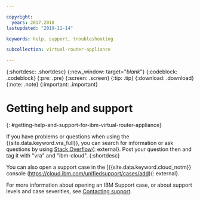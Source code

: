 ```yaml
---

copyright:
  years: 2017,2018
lastupdated: "2019-11-14"

keywords: help, support, troubleshooting

subcollection: virtual-router-appliance

---
```


{:shortdesc: .shortdesc}
{:new_window: target="_blank_"}
{:codeblock: .codeblock}
{:pre: .pre}
{:screen: .screen}
{:tip: .tip}
{:download: .download}
{:note: .note}
{:important: .important}

# Getting help and support
{: #getting-help-and-support-for-ibm-virtual-router-appliance}

If you have problems or questions when using the {{site.data.keyword.vra_full}}, you can search for information or ask questions by using [Stack Overflow](https://stackoverflow.com/search?q=dl+ibm-cloud){: external}. Post your question then and tag it with "vra" and "ibm-cloud".
{:shortdesc}

You can also open a support case in the [{{site.data.keyword.cloud_notm}} console (https://cloud.ibm.com/unifiedsupport/cases/add){: external}.

For more information about opening an IBM Support case, or about support levels and case severities, see [Contacting support](/docs/get-support?topic=get-support-getting-customer-support).
